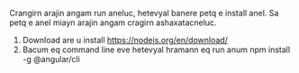 ﻿
Crangirn arajin angam run aneluc, hetevyal banere petq e install anel. Sa petq e anel miayn arajin angam cragirn ashaxatacneluc.

1. Download are u install https://nodejs.org/en/download/
2. Bacum eq command line eve hetevyal hramann eq run anum
	npm install -g @angular/cli